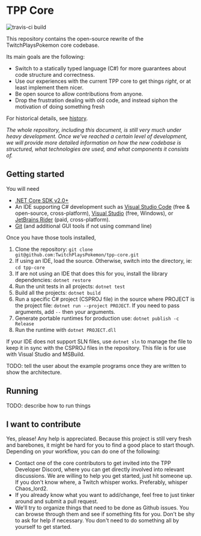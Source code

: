 # TPP Core

![travis-ci build](https://api.travis-ci.org/TwitchPlaysPokemon/tpp-core.svg?branch=master)

This repository contains the open-source rewrite of the TwitchPlaysPokemon core codebase.

Its main goals are the following:

  - Switch to a statically typed language (C#) for more guarantees about code structure and correctness.
  - Use our experiences with the current TPP core to get things _right_, or at least implement them nicer.
  - Be open source to allow contributions from anyone.
  - Drop the frustration dealing with old code, and instead siphon the motivation of doing something fresh

For historical details, see [history](history.md).

*The whole repository, including this document, is still very much under heavy development.
Once we've reached a certain level of development, we will provide more detailed information on how the new codebase is structured, what technologies are used, and what components it consists of.*

## Getting started

You will need

* [.NET Core SDK v2.0+](https://www.microsoft.com/net/download)
* An IDE supporting C# development such as [Visual Studio Code](https://code.visualstudio.com/Download?wt.mc_id=DotNet_Home) (free & open-source, cross-platform), [Visual Studio](https://www.visualstudio.com/) (free, Windows), or [JetBrains Rider](https://www.jetbrains.com/rider/) (paid, cross-platform).
* [Git](https://git-scm.com/downloads) (and additional GUI tools if not using command line)

Once you have those tools installed,

1. Clone the repository: `git clone git@github.com:TwitchPlaysPokemon/tpp-core.git`
2. If using an IDE, load the source. Otherwise, switch into the directory, ie: `cd tpp-core`
3. If are not using an IDE that does this for you, install the library dependencies: `dotnet restore`
4. Run the unit tests in all projects: `dotnet test`
5. Build all the projects: `dotnet build`
6. Run a specific C# project (CSPROJ file) in the source where PROJECT is the project file: `dotnet run --project PROJECT`. If you need to pass arguments, add `--` then your arguments.
7. Generate portable runtimes for production use: `dotnet publish -c Release`
8. Run the runtime with `dotnet PROJECT.dll`

If your IDE does not support SLN files, use `dotnet sln` to manage the file to keep it in sync with the CSPROJ files in the repository. This file is for use with Visual Studio and MSBuild.

TODO: tell the user about the example programs once they are written to show the architecture.

## Running

TODO: describe how to run things

## I want to contribute

Yes, please! Any help is appreciated.
Because this project is still very fresh and barebones, it might be hard for you to find a good place to start though.
Depending on your workflow, you can do one of the following:
- Contact one of the core contributors to get invited into the TPP Developer Discord, where you can get directly involved into relevant discussions.
  We are willing to help you get started, just hit someone up. If you don't know where, a Twitch whisper works. Preferably, whisper Chaos_lord2.
- If you already know what you want to add/change, feel free to just tinker around and submit a pull request.
- We'll try to organize things that need to be done as Github issues. You can browse through them and see if something fits for you.
  Don't be shy to ask for help if necessary. You don't need to do something all by yourself to get started.
